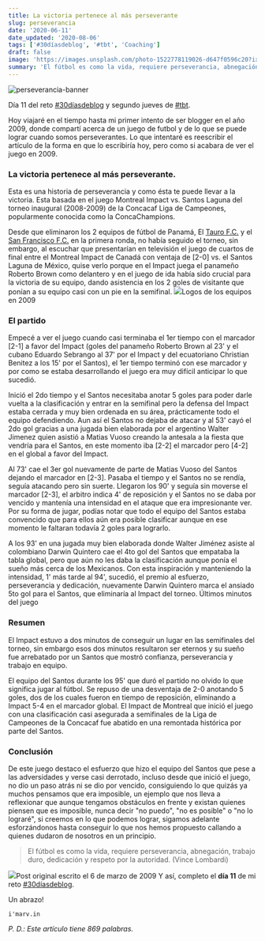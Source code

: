 ```yaml
---
title: La victoria pertenece al más perseverante
slug: perseverancia
date: '2020-06-11'
date_updated: '2020-08-06'
tags: ['#30díasdeblog', '#tbt', 'Coaching']
draft: false
image: 'https://images.unsplash.com/photo-1522778119026-d647f0596c20?ixlib=rb-1.2.1&q=80&fm=jpg&crop=entropy&cs=tinysrgb&w=2000&fit=max&ixid=eyJhcHBfaWQiOjExNzczfQ'
summary: 'El fútbol es como la vida, requiere perseverancia, abnegación, trabajo duro, dedicación y respeto por la autoridad (Vince Lombardi)'
---
```


![perseverancia-banner](https://images.unsplash.com/photo-1522778119026-d647f0596c20?ixlib=rb-1.2.1&q=80&fm=jpg&crop=entropy&cs=tinysrgb&w=2000&fit=max&ixid=eyJhcHBfaWQiOjExNzczfQ)

Día 11 del reto [#30díasdeblog](/tag/30diasdeblog/) y segundo jueves de [#tbt](/tag/tbt/).

Hoy viajaré en el tiempo hasta mi primer intento de ser blogger en el año 2009, donde compartí acerca de un juego de futbol y de lo que se puede lograr cuando somos perseverantes. Lo que intentaré es reescribir el artículo de la forma en que lo escribiría hoy, pero como si acabara de ver el juego en 2009.

### La victoria pertenece al más perseverante.

Esta es una historia de perseverancia y como ésta te puede llevar a la victoria. Esta basada en el juego Montreal Impact vs. Santos Laguna del torneo inaugural (2008-2009) de la Concacaf Liga de Campeones, popularmente conocida como la ConcaChampions.

‌Desde que eliminaron los 2 equipos de fútbol de Panamá, El [Tauro F.C.](https://taurofc.com/) y el [San Francisco F.C.](http://www.sanfranciscofc.com.pa/) en la primera ronda, no había seguido el torneo, sin embargo, al escuchar que presentarían en televisión el juego de cuartos de final entre el Montreal Impact de Canadá con ventaja de [2-0] vs. el Santos Laguna de México, quise verlo porque en el Impact juega el panameño Roberto Brown como delantero y en el juego de ida había sido crucial para la victoria de su equipo, dando asistencia en los 2 goles de visitante que ponían a su equipo casi con un pie en la semifinal.
![](https://digitalpress.fra1.cdn.digitaloceanspaces.com/cd0euxp/2020/06/image.png)Logos de los equipos en 2009

### El partido

Empecé a ver el juego cuando casi terminaba el 1er tiempo con el marcador [2-1] a favor del Impact (goles del panameño Roberto Brown al 23' y el cubano Eduardo Sebrango al 37' por el Impact y del ecuatoriano Christian Benitez a los 15' por el Santos), el 1er tiempo terminó con ese marcador y por como se estaba desarrollando el juego era muy difícil anticipar lo que sucedió.

Inició el 2do tiempo y el Santos necesitaba anotar 5 goles para poder darle vuelta a la clasificación y entrar en la semifinal pero la defensa del Impact estaba cerrada y muy bien ordenada en su área, prácticamente todo el equipo defendiendo. Aun así el Santos no dejaba de atacar y al 53' cayó el 2do gol gracias a una jugada bien elaborada por el argentino Walter Jimenez quien asistió a Matias Vuoso creando la antesala a la fiesta que vendría para el Santos, en este momento iba [2-2] el marcador pero [4-2] en el global a favor del Impact.

Al 73' cae el 3er gol nuevamente de parte de Matias Vuoso del Santos dejando el marcador en [2-3]. Pasaba el tiempo y el Santos no se rendía, seguía atacando pero sin suerte. Llegaron los 90' y seguía sin moverse el marcador [2-3], el arbitro indica 4' de reposición y el Santos no se daba por vencido y mantenía una intensidad en el ataque que era impresionante ver. Por su forma de jugar, podías notar que todo el equipo del Santos estaba convencido que para ellos aún era posible clasificar aunque en ese momento le faltaran todavía 2 goles para lograrlo.

A los 93' en una jugada muy bien elaborada donde Walter Jiménez asiste al colombiano Darwin Quintero cae el 4to gol del Santos que empataba la tabla global, pero que aún no les daba la clasificación aunque ponía el sueño más cerca de los Mexicanos. Con esta inspiración y manteniendo la intensidad, 1' más tarde al 94', sucedió, el premio al esfuerzo, perseverancia y dedicación, nuevamente Darwin Quintero marca el ansiado 5to gol para el Santos, que eliminaría al Impact del torneo.
Últimos minutos del juego

### Resumen‌

El Impact estuvo a dos minutos de conseguir un lugar en las semifinales del torneo, sin embargo esos dos minutos resultaron ser eternos y su sueño fue arrebatado por un Santos que mostró confianza, perseverancia y trabajo en equipo.

El equipo del Santos durante los 95' que duró el partido no olvido lo que significa jugar al fútbol. Se repuso de una desventaja de 2-0 anotando 5 goles, dos de los cuales fueron en tiempo de reposición, eliminando a Impact 5-4 en el marcador global. El Impact de Montreal que inició el juego con una clasificación casi asegurada a semifinales de la Liga de Campeones de la Concacaf fue abatido en una remontada histórica por parte del Santos.

### Conclusión

De este juego destaco el esfuerzo que hizo el equipo del Santos que pese a las adversidades y verse casi derrotado, incluso desde que inició el juego, no dio un paso atrás ni se dio por vencido, consiguiendo lo que quizás ya muchos pensamos que era imposible, un ejemplo que nos lleva a reflexionar que aunque tengamos obstáculos en frente y existan quienes piensen que es imposible, nunca decir "no puedo", "no es posible" o "no lo lograré", si creemos en lo que podemos lograr, sigamos adelante esforzándonos hasta conseguir lo que nos hemos propuesto callando a quienes dudaron de nosotros en un principio.

> El fútbol es como la vida, requiere perseverancia, abnegación, trabajo duro, dedicación y respeto por la autoridad. (Vince Lombardi)

![](https://digitalpress.fra1.cdn.digitaloceanspaces.com/cd0euxp/2020/06/marvcar-blogspot-2009-1.png)Post original escrito el 6 de marzo de 2009
Y así, completo el **día 11** de mi reto [#30díasdeblog](/tag/30diasdeblog/).

Un abrazo!

    i'marv.in

_P. D.: Este artículo tiene 869 palabras._

